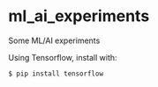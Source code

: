 # ml_ai_experiments
Some ML/AI experiments

Using Tensorflow, install with:

    $ pip install tensorflow



